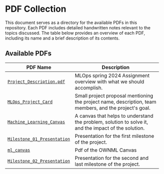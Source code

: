 # PDF Collection

This document serves as a directory for the available PDFs in this repository. Each PDF includes detailed handwritten notes relevant to the topics discussed. The table below provides an overview of each PDF, including its name and a brief description of its contents.

## Available PDFs

| PDF Name                                             | Description                                                 |
|------------------------------------------------------|-------------------------------------------------------------|
| [`Project_Description.pdf`](Project_Description.pdf) | MLOps spring 2024 Assignment overview with what we should accomplish. |
| [`MLOps_Project_Card`](MLOps_Project_Card.pdf)       | Small project proposal mentioning the project name, description, team members, and the project's goal. |
| [`Machine_Learning_Canvas`](Machine_Learning_Canvas.pdf) | A canvas that helps to understand the problem, solution to solve it, and the impact of the solution. |
| [`Milestone_01_Presentation`](Milestone_01_Presentation.pdf) | Presentation for the first milestone of the project. |
| [`ml_canvas`](ml_canvas.pdf) | Pdf of the OWNML Canvas |
| [`Milestone_02_Presentation`](Milestone_02_Presentation.pdf) | Presentation for the second and last milestone of the project. |